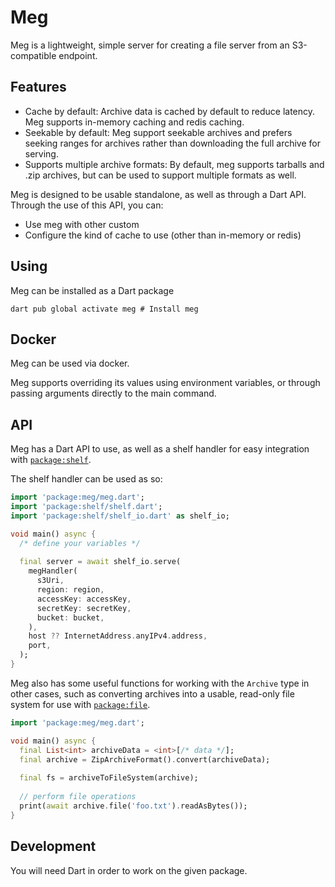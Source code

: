 # Meg

Meg is a lightweight, simple server for creating a file server from an S3-compatible endpoint. 

## Features
- Cache by default: Archive data is cached by default to reduce latency. Meg supports in-memory caching and redis caching.
- Seekable by default: Meg support seekable archives and prefers seeking ranges for archives rather than downloading the full archive for serving.
- Supports multiple archive formats: By default, meg supports tarballs and .zip archives, but can be used to support multiple formats as well.

Meg is designed to be usable standalone, as well as through a Dart API. Through the use of this API, you can:
- Use meg with other custom
- Configure the kind of cache to use (other than in-memory or redis)

## Using


Meg can be installed as a Dart package
```shell
dart pub global activate meg # Install meg
```

## Docker

Meg can be used via docker.

Meg supports overriding its values using environment variables, or through passing arguments directly to the main command.

## API
Meg has a Dart API to use, as well as a shelf handler for easy integration with [`package:shelf`](https://pub.dev/packages/shelf).

The shelf handler can be used as so:
```dart
import 'package:meg/meg.dart';
import 'package:shelf/shelf.dart';
import 'package:shelf/shelf_io.dart' as shelf_io;

void main() async {
  /* define your variables */ 
  
  final server = await shelf_io.serve(
    megHandler(
      s3Uri,
      region: region,
      accessKey: accessKey,
      secretKey: secretKey,
      bucket: bucket,
    ),
    host ?? InternetAddress.anyIPv4.address,
    port,
  );
}
```

Meg also has some useful functions for working with the `Archive` type in other cases, such as converting archives into a usable, read-only file system for use with [`package:file`](https://pub.dev/packages/file).

```dart
import 'package:meg/meg.dart';

void main() async {
  final List<int> archiveData = <int>[/* data */];
  final archive = ZipArchiveFormat().convert(archiveData);
  
  final fs = archiveToFileSystem(archive);
  
  // perform file operations
  print(await archive.file('foo.txt').readAsBytes());
}
```

## Development
You will need Dart in order to work on the given package.